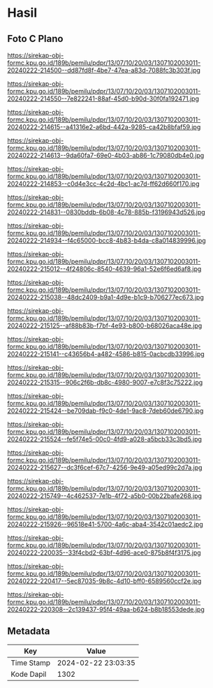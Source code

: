 # Hasil

## Foto C Plano

https://sirekap-obj-formc.kpu.go.id/189b/pemilu/pdpr/13/07/10/20/03/1307102003011-20240222-214500--dd87fd8f-4be7-47ea-a83d-7088fc3b303f.jpg

https://sirekap-obj-formc.kpu.go.id/189b/pemilu/pdpr/13/07/10/20/03/1307102003011-20240222-214550--7e822241-88af-45d0-b90d-30f0fa192471.jpg

https://sirekap-obj-formc.kpu.go.id/189b/pemilu/pdpr/13/07/10/20/03/1307102003011-20240222-214615--a41316e2-a6bd-442a-9285-ca42b8bfaf59.jpg

https://sirekap-obj-formc.kpu.go.id/189b/pemilu/pdpr/13/07/10/20/03/1307102003011-20240222-214613--9da60fa7-69e0-4b03-ab86-1c79080db4e0.jpg

https://sirekap-obj-formc.kpu.go.id/189b/pemilu/pdpr/13/07/10/20/03/1307102003011-20240222-214853--c0d4e3cc-4c2d-4bc1-ac7d-ff62d660f170.jpg

https://sirekap-obj-formc.kpu.go.id/189b/pemilu/pdpr/13/07/10/20/03/1307102003011-20240222-214831--0830bddb-6b08-4c78-885b-f3196943d526.jpg

https://sirekap-obj-formc.kpu.go.id/189b/pemilu/pdpr/13/07/10/20/03/1307102003011-20240222-214934--f4c65000-bcc8-4b83-b4da-c8a014839996.jpg

https://sirekap-obj-formc.kpu.go.id/189b/pemilu/pdpr/13/07/10/20/03/1307102003011-20240222-215012--4f24806c-8540-4639-96a1-52e6f6ed6af8.jpg

https://sirekap-obj-formc.kpu.go.id/189b/pemilu/pdpr/13/07/10/20/03/1307102003011-20240222-215038--48dc2409-b9a1-4d9e-b1c9-b706277ec673.jpg

https://sirekap-obj-formc.kpu.go.id/189b/pemilu/pdpr/13/07/10/20/03/1307102003011-20240222-215125--af88b83b-f7bf-4e93-b800-b68026aca48e.jpg

https://sirekap-obj-formc.kpu.go.id/189b/pemilu/pdpr/13/07/10/20/03/1307102003011-20240222-215141--c43656b4-a482-4586-b815-0acbcdb33996.jpg

https://sirekap-obj-formc.kpu.go.id/189b/pemilu/pdpr/13/07/10/20/03/1307102003011-20240222-215315--906c2f6b-db8c-4980-9007-e7c8f3c75222.jpg

https://sirekap-obj-formc.kpu.go.id/189b/pemilu/pdpr/13/07/10/20/03/1307102003011-20240222-215424--be709dab-f9c0-4de1-9ac8-7deb60de6790.jpg

https://sirekap-obj-formc.kpu.go.id/189b/pemilu/pdpr/13/07/10/20/03/1307102003011-20240222-215524--fe5f74e5-00c0-4fd9-a028-a5bcb33c3bd5.jpg

https://sirekap-obj-formc.kpu.go.id/189b/pemilu/pdpr/13/07/10/20/03/1307102003011-20240222-215627--dc3f6cef-67c7-4256-9e49-a05ed99c2d7a.jpg

https://sirekap-obj-formc.kpu.go.id/189b/pemilu/pdpr/13/07/10/20/03/1307102003011-20240222-215749--4c462537-7e1b-4f72-a5b0-00b22bafe268.jpg

https://sirekap-obj-formc.kpu.go.id/189b/pemilu/pdpr/13/07/10/20/03/1307102003011-20240222-215926--96518e41-5700-4a6c-aba4-3542c01aedc2.jpg

https://sirekap-obj-formc.kpu.go.id/189b/pemilu/pdpr/13/07/10/20/03/1307102003011-20240222-220035--33f4cbd2-63bf-4d96-ace0-875b8f4f3175.jpg

https://sirekap-obj-formc.kpu.go.id/189b/pemilu/pdpr/13/07/10/20/03/1307102003011-20240222-220417--5ec87035-9b8c-4d10-bff0-6589560ccf2e.jpg

https://sirekap-obj-formc.kpu.go.id/189b/pemilu/pdpr/13/07/10/20/03/1307102003011-20240222-220308--2c139437-95f4-49aa-b624-b8b18553dede.jpg


## Metadata

| Key        | Value               |
| ---------- | ------------------- |
| Time Stamp | 2024-02-22 23:03:35 |
| Kode Dapil | 1302                |



